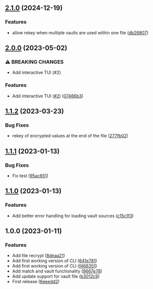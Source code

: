 ## [2.1.0](https://github.com/trustedshops-public/python-ansible-vault-rotate/compare/2.0.0...2.1.0) (2024-12-19)


### Features

* allow rekey when multiple vaults are used within one file ([db26807](https://github.com/trustedshops-public/python-ansible-vault-rotate/commit/db2680790e247e97b7f55100513fe1611697039f))

## [2.0.0](https://github.com/trustedshops-public/python-ansible-vault-rotate/compare/1.1.2...2.0.0) (2023-05-02)


### ⚠ BREAKING CHANGES

* Add interactive TUI (#2)

### Features

* Add interactive TUI ([#2](https://github.com/trustedshops-public/python-ansible-vault-rotate/issues/2)) ([07466b3](https://github.com/trustedshops-public/python-ansible-vault-rotate/commit/07466b3dd2a5317fdfa8e05a3613e84deb44b5c7))

## [1.1.2](https://github.com/trustedshops-public/python-ansible-vault-rotate/compare/1.1.1...1.1.2) (2023-03-23)


### Bug Fixes

* rekey of encrypted values at the end of the file ([277fb02](https://github.com/trustedshops-public/python-ansible-vault-rotate/commit/277fb025f508aeb6aacd2fc6d1f96b3c89b799ff))

## [1.1.1](https://github.com/trustedshops-public/python-ansible-vault-rotate/compare/1.1.0...1.1.1) (2023-01-13)


### Bug Fixes

* Fix test ([95ac651](https://github.com/trustedshops-public/python-ansible-vault-rotate/commit/95ac6510d7cbe54a3202bf8c5b2b22c4041f1ba2))

## [1.1.0](https://github.com/trustedshops-public/python-ansible-vault-rotate/compare/1.0.0...1.1.0) (2023-01-13)


### Features

* Add better error handling for loading vault sources ([c15c1f3](https://github.com/trustedshops-public/python-ansible-vault-rotate/commit/c15c1f30b0324173bc339139bd8882d0c93f26c5))

## 1.0.0 (2023-01-11)


### Features

* Add file recrypt ([8deaa21](https://github.com/trustedshops-public/python-ansible-vault-rotate/commit/8deaa218679d2a94d7f467fc57e9fca3383d716f))
* Add first working version of CLI ([641e781](https://github.com/trustedshops-public/python-ansible-vault-rotate/commit/641e7818c41181b9ed52d8277f537abfd5908a3c))
* Add first working version of CLI ([f466351](https://github.com/trustedshops-public/python-ansible-vault-rotate/commit/f466351803152f6cb95fb1ef573610e8caa26bf2))
* Add match and vault functionality ([9667e78](https://github.com/trustedshops-public/python-ansible-vault-rotate/commit/9667e78cb6852a9330845c81b88d6743dbe8012b))
* Add update support for vault file ([b3012c9](https://github.com/trustedshops-public/python-ansible-vault-rotate/commit/b3012c9c40d442e3364f5584c5772284d416be3e))
* First release ([6eeedd2](https://github.com/trustedshops-public/python-ansible-vault-rotate/commit/6eeedd273978272f8c6910d39789f410601e8912))
